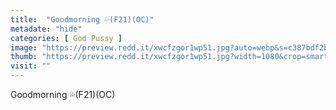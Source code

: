 ```yaml
---
title:  "Goodmorning 💦(F21)(OC)"
metadate: "hide"
categories: [ God Pussy ]
image: "https://preview.redd.it/xwcfzgor1wp51.jpg?auto=webp&s=c387bdf2b8756eed50e89a7233932b2833c52b1b"
thumb: "https://preview.redd.it/xwcfzgor1wp51.jpg?width=1080&crop=smart&auto=webp&s=fcace0f9e305462d9db25c4918e97d5f5b4c6eb7"
visit: ""
---
```

Goodmorning 💦(F21)(OC)
